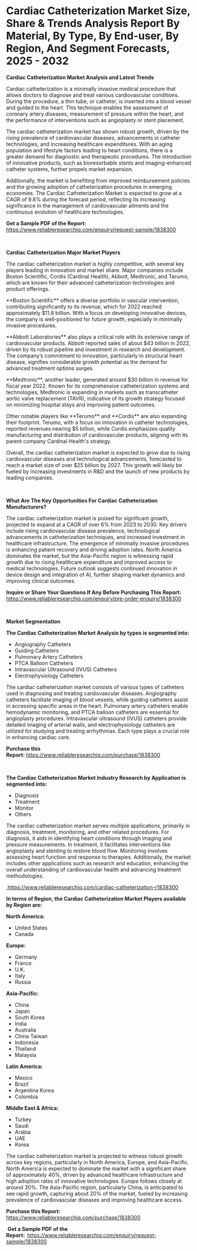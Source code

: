 <p><h1>Cardiac Catheterization Market Size, Share & Trends Analysis Report By Material, By Type, By End-user, By Region, And Segment Forecasts, 2025 - 2032</h1></p><p><strong>Cardiac Catheterization Market Analysis and Latest Trends</strong></p>
<p><p>Cardiac catheterization is a minimally invasive medical procedure that allows doctors to diagnose and treat various cardiovascular conditions. During the procedure, a thin tube, or catheter, is inserted into a blood vessel and guided to the heart. This technique enables the assessment of coronary artery diseases, measurement of pressure within the heart, and the performance of interventions such as angioplasty or stent placement.</p><p>The cardiac catheterization market has shown robust growth, driven by the rising prevalence of cardiovascular diseases, advancements in catheter technologies, and increasing healthcare expenditures. With an aging population and lifestyle factors leading to heart conditions, there is a greater demand for diagnostic and therapeutic procedures. The introduction of innovative products, such as bioresorbable stents and imaging-enhanced catheter systems, further propels market expansion. </p><p>Additionally, the market is benefiting from improved reimbursement policies and the growing adoption of catheterization procedures in emerging economies. The Cardiac Catheterization Market is expected to grow at a CAGR of 9.8% during the forecast period, reflecting its increasing significance in the management of cardiovascular ailments and the continuous evolution of healthcare technologies.</p></p>
<p><strong>Get a Sample PDF of the Report:&nbsp;</strong> <a href="https://www.reliableresearchiq.com/enquiry/request-sample/1838300?utm_campaign=3130&utm_medium=2&utm_source=Github&utm_content=ia&utm_term=13042025&utm_id=cardiac-catheterization">https://www.reliableresearchiq.com/enquiry/request-sample/1838300</a></p>
<p>&nbsp;</p>
<p><strong>Cardiac Catheterization Major Market Players</strong></p>
<p><p>The cardiac catheterization market is highly competitive, with several key players leading in innovation and market share. Major companies include Boston Scientific, Cordis (Cardinal Health), Abbott, Medtronic, and Terumo, which are known for their advanced catheterization technologies and product offerings.</p><p>**Boston Scientific** offers a diverse portfolio in vascular intervention, contributing significantly to its revenue, which for 2022 reached approximately $11.8 billion. With a focus on developing innovative devices, the company is well-positioned for future growth, especially in minimally invasive procedures.</p><p>**Abbott Laboratories** also plays a critical role with its extensive range of cardiovascular products. Abbott reported sales of about $43 billion in 2022, driven by its robust pipeline and investment in research and development. The company’s commitment to innovation, particularly in structural heart disease, signifies considerable growth potential as the demand for advanced treatment options surges.</p><p>**Medtronic**, another leader, generated around $30 billion in revenue for fiscal year 2022. Known for its comprehensive catheterization systems and technologies, Medtronic is expanding in markets such as transcatheter aortic valve replacement (TAVR), indicative of its growth strategy focused on minimizing hospital stays and improving patient outcomes.</p><p>Other notable players like **Terumo** and **Cordis** are also expanding their footprint. Terumo, with a focus on innovation in catheter technologies, reported revenues nearing $5 billion, while Cordis emphasizes quality manufacturing and distribution of cardiovascular products, aligning with its parent company Cardinal Health's strategy.</p><p>Overall, the cardiac catheterization market is expected to grow due to rising cardiovascular diseases and technological advancements, forecasted to reach a market size of over $25 billion by 2027. This growth will likely be fueled by increasing investments in R&D and the launch of new products by leading companies.</p></p>
<p>&nbsp;</p>
<p><strong>What Are The Key Opportunities For Cardiac Catheterization Manufacturers?</strong></p>
<p><p>The cardiac catheterization market is poised for significant growth, projected to expand at a CAGR of over 6% from 2023 to 2030. Key drivers include rising cardiovascular disease prevalence, technological advancements in catheterization techniques, and increased investment in healthcare infrastructure. The emergence of minimally invasive procedures is enhancing patient recovery and driving adoption rates. North America dominates the market, but the Asia-Pacific region is witnessing rapid growth due to rising healthcare expenditure and improved access to medical technologies. Future outlook suggests continued innovation in device design and integration of AI, further shaping market dynamics and improving clinical outcomes.</p></p>
<p><strong>Inquire or Share Your Questions If Any Before Purchasing This Report:</strong> <a href="https://www.reliableresearchiq.com/enquiry/pre-order-enquiry/1838300?utm_campaign=3130&utm_medium=2&utm_source=Github&utm_content=ia&utm_term=13042025&utm_id=cardiac-catheterization">https://www.reliableresearchiq.com/enquiry/pre-order-enquiry/1838300</a></p>
<p>&nbsp;</p>
<p><strong>Market Segmentation</strong></p>
<p><strong>The Cardiac Catheterization Market Analysis by types is segmented into:</strong></p>
<p><ul><li>Angiography Catheters</li><li>Guiding Catheters</li><li>Pulmonary Artery Catheters</li><li>PTCA Balloon Catheters</li><li>Intravascular Ultrasound (IVUS) Catheters</li><li>Electrophysiology Catheters</li></ul></p>
<p><p>The cardiac catheterization market consists of various types of catheters used in diagnosing and treating cardiovascular diseases. Angiography catheters facilitate imaging of blood vessels, while guiding catheters assist in accessing specific areas in the heart. Pulmonary artery catheters enable hemodynamic monitoring, and PTCA balloon catheters are essential for angioplasty procedures. Intravascular ultrasound (IVUS) catheters provide detailed imaging of arterial walls, and electrophysiology catheters are utilized for studying and treating arrhythmias. Each type plays a crucial role in enhancing cardiac care.</p></p>
<p><strong>Purchase this Report:&nbsp;</strong><a href="https://www.reliableresearchiq.com/purchase/1838300?utm_campaign=3130&utm_medium=2&utm_source=Github&utm_content=ia&utm_term=13042025&utm_id=cardiac-catheterization">https://www.reliableresearchiq.com/purchase/1838300</a></p>
<p>&nbsp;</p>
<p><strong>The Cardiac Catheterization Market Industry Research by Application is segmented into:</strong></p>
<p><ul><li>Diagnosis</li><li>Treatment</li><li>Monitor</li><li>Others</li></ul></p>
<p><p>The cardiac catheterization market serves multiple applications, primarily in diagnosis, treatment, monitoring, and other related procedures. For diagnosis, it aids in identifying heart conditions through imaging and pressure measurements. In treatment, it facilitates interventions like angioplasty and stenting to restore blood flow. Monitoring involves assessing heart function and response to therapies. Additionally, the market includes other applications such as research and education, enhancing the overall understanding of cardiovascular health and advancing treatment methodologies.</p></p>
<p><a href="https://www.reliableresearchiq.com/cardiac-catheterization-r1838300?utm_campaign=3130&utm_medium=2&utm_source=Github&utm_content=ia&utm_term=13042025&utm_id=cardiac-catheterization">&nbsp;https://www.reliableresearchiq.com/cardiac-catheterization-r1838300</a></p>
<p><strong>In terms of Region, the Cardiac Catheterization Market Players available by Region are:</strong></p>
<p>
    <p> <strong> North America: </strong>
        <ul>
            <li>United States</li>
            <li>Canada</li>
        </ul>
        </p> 
    <p> <strong> Europe: </strong>
        <ul>
            <li>Germany</li>
            <li>France</li>
            <li>U.K.</li>
            <li>Italy</li>
            <li>Russia</li>
        </ul>
        </p> 
    <p> <strong> Asia-Pacific: </strong>
        <ul>
            <li>China</li>
            <li>Japan</li>
            <li>South Korea</li>
            <li>India</li>
            <li>Australia</li>
            <li>China Taiwan</li>
            <li>Indonesia</li>
            <li>Thailand</li>
            <li>Malaysia</li>
        </ul>
        </p> 
    <p> <strong> Latin America: </strong>
        <ul>
            <li>Mexico</li>
            <li>Brazil</li>
            <li>Argentina Korea</li>
            <li>Colombia</li>
        </ul>
        </p> 
    <p> <strong> Middle East & Africa: </strong>
        <ul>
            <li>Turkey</li>
            <li>Saudi</li>
            <li>Arabia</li>
            <li>UAE</li>
            <li>Korea</li>
        </ul>
    </p>
    </p>
<p><p>The cardiac catheterization market is projected to witness robust growth across key regions, particularly in North America, Europe, and Asia-Pacific. North America is expected to dominate the market with a significant share of approximately 40%, driven by advanced healthcare infrastructure and high adoption rates of innovative technologies. Europe follows closely at around 30%. The Asia-Pacific region, particularly China, is anticipated to see rapid growth, capturing about 20% of the market, fueled by increasing prevalence of cardiovascular diseases and improving healthcare access.</p></p>
<p><strong>Purchase this Report: </strong><a href="https://www.reliableresearchiq.com/purchase/1838300?utm_campaign=3130&utm_medium=2&utm_source=Github&utm_content=ia&utm_term=13042025&utm_id=cardiac-catheterization">https://www.reliableresearchiq.com/purchase/1838300</a></p>
<p>&nbsp;<strong>Get a Sample PDF of the Report:&nbsp;&nbsp;</strong><a href="https://www.reliableresearchiq.com/enquiry/request-sample/1838300?utm_campaign=3130&utm_medium=2&utm_source=Github&utm_content=ia&utm_term=13042025&utm_id=cardiac-catheterization">https://www.reliableresearchiq.com/enquiry/request-sample/1838300</a></p>
<p><strong></strong></p>
<p><p></p><p></p><p></p></p>